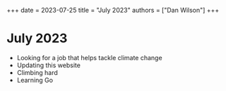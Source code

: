 +++
date = 2023-07-25
title = "July 2023"
authors = ["Dan Wilson"]
+++
# July 2023

* Looking for a job that helps tackle climate change
* Updating this website
* Climbing hard
* Learning Go



